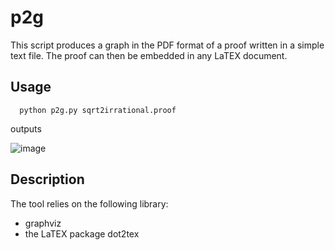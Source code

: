 # p2g

This script produces a graph in the PDF format of a proof written in a simple text file. The proof can then be embedded in any LaTEX document.

## Usage

      python p2g.py sqrt2irrational.proof

outputs

![image](https://user-images.githubusercontent.com/43071857/220457199-372cfcdb-fd38-44d9-81ee-e9af4ba74939.png)


## Description

The tool relies on the following library:
- graphviz
- the LaTEX package dot2tex
